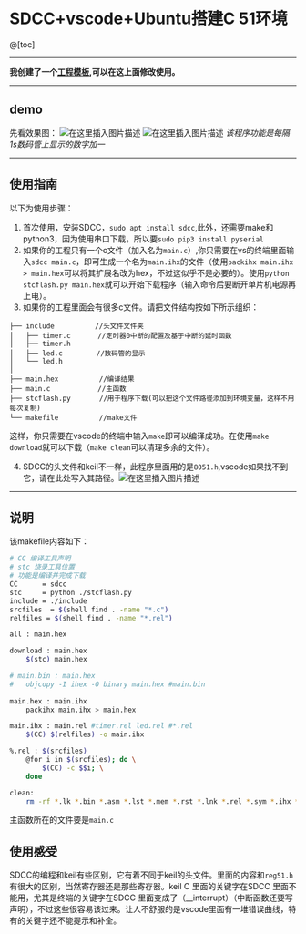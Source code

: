 # SDCC+vscode+Ubuntu搭建C 51环境

@[toc]

---
**我创建了一个[工程模板](https://github.com/Shuai-xv/C51-project_template-for-SDCC.git),可以在这上面修改使用。**

---
## demo
先看效果图：
![在这里插入图片描述](https://img-blog.csdnimg.cn/2020071515440846.png?x-oss-process=image/watermark,type_ZmFuZ3poZW5naGVpdGk,shadow_10,text_aHR0cHM6Ly9ibG9nLmNzZG4ubmV0L3poYW9qdW42NjY=,size_16,color_FFFFFF,t_70)
![在这里插入图片描述](https://img-blog.csdnimg.cn/20200715161220723.gif#pic_center)
*该程序功能是每隔1s数码管上显示的数字加一*

---
## 使用指南
以下为使用步骤：
1. 首次使用，安装SDCC，`sudo apt install sdcc`,此外，还需要make和python3，因为使用串口下载，所以要`sudo pip3 install pyserial`
2. 如果你的工程只有一个c文件（加入名为`main.c`）,你只需要在vs的终端里面输入`sdcc main.c`，即可生成一个名为`main.ihx`的文件（使用`packihx main.ihx > main.hex`可以将其扩展名改为hex，不过这似乎不是必要的）。使用`python stcflash.py main.hex`就可以开始下载程序（输入命令后要断开单片机电源再上电）。
3. 如果你的工程里面会有很多c文件。请把文件结构按如下所示组织：
```
├── include　　　　　　//头文件文件夹
│   ├── timer.c　　　　//定时器0中断的配置及基于中断的延时函数
│   ├── timer.h
│   ├── led.c　　　　　//数码管的显示
│   └── led.h
│   
├── main.hex　　　　　　//编译结果
├── main.c　　　　　　　//主函数
├── stcflash.py       //用于程序下载(可以把这个文件路径添加到环境变量，这样不用每次复制)
└── makefile　　　　　　//make文件
```
这样，你只需要在vscode的终端中输入`make`即可以编译成功。在使用`make download`就可以下载（`make clean`可以清理多余的文件）。

4. SDCC的头文件和keil不一样，此程序里面用的是`8051.h`,vscode如果找不到它，请在此处写入其路径。![在这里插入图片描述](https://img-blog.csdnimg.cn/20200715173552626.png?x-oss-process=image/watermark,type_ZmFuZ3poZW5naGVpdGk,shadow_10,text_aHR0cHM6Ly9ibG9nLmNzZG4ubmV0L3poYW9qdW42NjY=,size_16,color_FFFFFF,t_70)

---

## 说明

该makefile内容如下：
```bash
# CC 编译工具声明
# stc 烧录工具位置
# 功能是编译并完成下载
CC      = sdcc
stc     = python ./stcflash.py
include = ./include
srcfiles  = $(shell find . -name "*.c")
relfiles = $(shell find . -name "*.rel")

all : main.hex

download : main.hex
	$(stc) main.hex

# main.bin : main.hex
# 	objcopy -I ihex -O binary main.hex #main.bin
    
main.hex : main.ihx
	packihx main.ihx > main.hex

main.ihx : main.rel #timer.rel led.rel #*.rel
	$(CC) $(relfiles) -o main.ihx 

%.rel : $(srcfiles)
	@for i in $(srcfiles); do \
		$(CC) -c $$i; \
	done

clean:
	rm -rf *.lk *.bin *.asm *.lst *.mem *.rst *.lnk *.rel *.sym *.ihx *.map
```
主函数所在的文件要是`main.c`
## 使用感受

SDCC的编程和keil有些区别，它有着不同于keil的头文件。里面的内容和`reg51.h`有很大的区别，当然寄存器还是那些寄存器。keil C 里面的关键字在SDCC 里面不能用，尤其是终端的关键字在SDCC 里面变成了（__interrupt）（中断函数还要写声明），不过这些很容易该过来。让人不舒服的是vscode里面有一堆错误曲线，特有的关键字还不能提示和补全。
